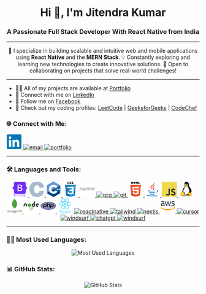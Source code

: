 


<h1 align="center">Hi 👋, I'm Jitendra Kumar</h1>
<h3 align="center">A Passionate Full Stack Developer With React Native from India</h3>

---

<p align="center">
🌟 I specialize in building scalable and intuitive web and mobile applications using <strong>React Native</strong> and the <strong>MERN Stack</strong>.  
💡 Constantly exploring and learning new technologies to create innovative solutions.  
🚀 Open to collaborating on projects that solve real-world challenges!
</p>

---


- 👨‍💻 All of my projects are available at [Portfolio](https://portfolio-pink-kappa-60.vercel.app/)  
- 💼 Connect with me on [LinkedIn](https://www.linkedin.com/in/jitendrakumar99/)  
- 📘 Follow me on [Facebook](https://www.facebook.com/your-username/)  
- 🧩 Check out my coding profiles: [LeetCode](https://leetcode.com/u/Jitendra_kumar11/) | [GeeksforGeeks](https://www.geeksforgeeks.org/user/kumarjitealxt/) | [CodeChef](https://www.codechef.com/users/jitendra111)


<h3 align="left">🌐 Connect with Me:</h3>
<p align="left">
  <a href="https://www.linkedin.com/in/jitendra-kumar-530b78260/" target="_blank" rel="noreferrer">
    <img src="https://raw.githubusercontent.com/devicons/devicon/master/icons/linkedin/linkedin-original.svg" alt="linkedin" width="40" height="40"/>
  </a>
  <a href="mailto:kumarjitendra6839@gmail.com" target="_blank" rel="noreferrer">
    <img src="https://www.vectorlogo.zone/logos/gmail/gmail-icon.svg" alt="email" width="40" height="40"/>
  </a>
  <a href="https://portfolio-pink-kappa-60.vercel.app/" target="_blank" rel="noreferrer">
  <img src="https://img.icons8.com/ios-filled/50/000000/briefcase.png" alt="portfolio" width="40" height="40"/>
</a>




</p>

---

<h3 align="left">🛠️ Languages and Tools:</h3>
<p align="center">
  <a href="https://getbootstrap.com" target="_blank" rel="noreferrer">
    <img src="https://raw.githubusercontent.com/devicons/devicon/master/icons/bootstrap/bootstrap-plain-wordmark.svg" alt="bootstrap" width="40" height="40"/>
  </a>
  <a href="https://www.cprogramming.com/" target="_blank" rel="noreferrer">
    <img src="https://raw.githubusercontent.com/devicons/devicon/master/icons/c/c-original.svg" alt="c" width="40" height="40"/>
  </a>
  <a href="https://www.w3schools.com/cpp/" target="_blank" rel="noreferrer">
    <img src="https://raw.githubusercontent.com/devicons/devicon/master/icons/cplusplus/cplusplus-original.svg" alt="cplusplus" width="40" height="40"/>
  </a>
  <a href="https://www.w3schools.com/css/" target="_blank" rel="noreferrer">
    <img src="https://raw.githubusercontent.com/devicons/devicon/master/icons/css3/css3-original-wordmark.svg" alt="css3" width="40" height="40"/>
  </a>
  <a href="https://expressjs.com" target="_blank" rel="noreferrer">
    <img src="https://raw.githubusercontent.com/devicons/devicon/master/icons/express/express-original-wordmark.svg" alt="express" width="40" height="40"/>
  </a>
  <a href="https://cloud.google.com" target="_blank" rel="noreferrer">
    <img src="https://www.vectorlogo.zone/logos/google_cloud/google_cloud-icon.svg" alt="gcp" width="40" height="40"/>
  </a>
  <a href="https://git-scm.com/" target="_blank" rel="noreferrer">
    <img src="https://www.vectorlogo.zone/logos/git-scm/git-scm-icon.svg" alt="git" width="40" height="40"/>
  </a>
  <a href="https://www.w3.org/html/" target="_blank" rel="noreferrer">
    <img src="https://raw.githubusercontent.com/devicons/devicon/master/icons/html5/html5-original-wordmark.svg" alt="html5" width="40" height="40"/>
  </a>
  <a href="https://www.java.com" target="_blank" rel="noreferrer">
    <img src="https://raw.githubusercontent.com/devicons/devicon/master/icons/java/java-original.svg" alt="java" width="40" height="40"/>
  </a>
  <a href="https://developer.mozilla.org/en-US/docs/Web/JavaScript" target="_blank" rel="noreferrer">
    <img src="https://raw.githubusercontent.com/devicons/devicon/master/icons/javascript/javascript-original.svg" alt="javascript" width="40" height="40"/>
  </a>
  <a href="https://www.linux.org/" target="_blank" rel="noreferrer">
    <img src="https://raw.githubusercontent.com/devicons/devicon/master/icons/linux/linux-original.svg" alt="linux" width="40" height="40"/>
  </a>
  <a href="https://www.mongodb.com/" target="_blank" rel="noreferrer">
    <img src="https://raw.githubusercontent.com/devicons/devicon/master/icons/mongodb/mongodb-original-wordmark.svg" alt="mongodb" width="40" height="40"/>
  </a>
  <a href="https://nodejs.org" target="_blank" rel="noreferrer">
    <img src="https://raw.githubusercontent.com/devicons/devicon/master/icons/nodejs/nodejs-original-wordmark.svg" alt="nodejs" width="40" height="40"/>
  </a>
  <a href="https://www.php.net" target="_blank" rel="noreferrer">
    <img src="https://raw.githubusercontent.com/devicons/devicon/master/icons/php/php-original.svg" alt="php" width="40" height="40"/>
  </a>
  <a href="https://reactjs.org/" target="_blank" rel="noreferrer">
    <img src="https://raw.githubusercontent.com/devicons/devicon/master/icons/react/react-original-wordmark.svg" alt="react" width="40" height="40"/>
  </a>
  <a href="https://reactnative.dev/" target="_blank" rel="noreferrer">
    <img src="https://reactnative.dev/img/header_logo.svg" alt="reactnative" width="40" height="40"/>
  </a>
  <a href="https://tailwindcss.com/" target="_blank" rel="noreferrer">
    <img src="https://www.vectorlogo.zone/logos/tailwindcss/tailwindcss-icon.svg" alt="tailwind" width="40" height="40"/>
  </a>
  <a href="https://nextjs.org/" target="_blank" rel="noreferrer">
    <img src="https://cdn.worldvectorlogo.com/logos/nextjs-2.svg" alt="nextjs" width="40" height="40"/>
  </a>
  <a href="https://aws.amazon.com/" target="_blank" rel="noreferrer">
    <img src="https://raw.githubusercontent.com/devicons/devicon/master/icons/amazonwebservices/amazonwebservices-original-wordmark.svg" alt="aws" width="40" height="40"/>
  </a>
  <a href="https://cursor.sh/" target="_blank" rel="noreferrer">
    <img src="https://avatars.githubusercontent.com/u/139895814?s=200&v=4" alt="cursor" width="40" height="40"/>
  </a>
  <a href="https://codeium.com/windsurf" target="_blank" rel="noreferrer">
    <img src="https://codeium.com/_next/static/media/codeium_logo_dark.2b2f9a63.svg" alt="windsurf" width="40" height="40"/>
  </a>
  <a href="https://openai.com/chatgpt" target="_blank" rel="noreferrer">
    <img src="https://upload.wikimedia.org/wikipedia/commons/0/04/ChatGPT_logo.svg" alt="chatgpt" width="40" height="40"/>
  </a>
<a href="https://codeium.com/windsurf" target="_blank" rel="noreferrer">
  <img src="https://avatars.githubusercontent.com/u/127962339?s=200&v=4" alt="windsurf" width="40" height="40"/>
</a>



</p>


---

<h3 align="left">🧑‍💻 Most Used Languages:</h3>
<p align="center">
  <img height="180" src="https://github-readme-stats.vercel.app/api/top-langs?username=jitendrakumar99&show_icons=true&locale=en&layout=compact&theme=radical" alt="Most Used Languages" />
</p>

<h3 align="left">📊 GitHub Stats:</h3>
<p align="center">
  <img height="180" src="https://github-readme-stats.vercel.app/api?username=jitendrakumar99&show_icons=true&locale=en&theme=radical" alt="GitHub Stats" />
</p>

